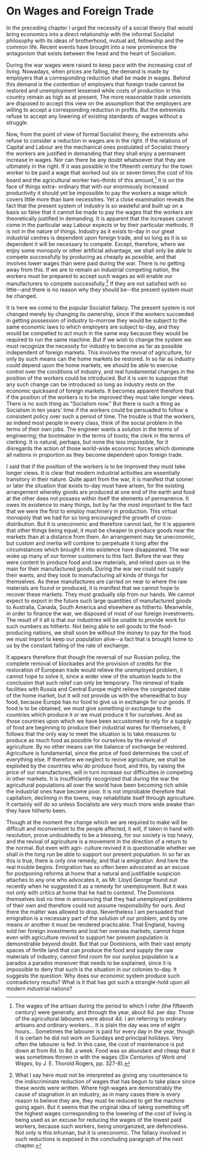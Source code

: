 # On Wages and Foreign Trade

In the preceding chapter I urged the necessity of a social theory that would bring economics into a direct relationship with the informal Socialist philosophy with its ideas of brotherhood, mutual aid, fellowship and the common life. Recent events have brought into a new prominence the antagonism that exists between the head and the heart of Socialism.

During the war wages were raised to keep pace with the increasing cost of living. Nowadays, when prices are falling, the demand is made by employers that a corresponding reduction shall be made in wages. Behind this demand is the contention of employers that foreign trade cannot be restored and unemployment lessened while costs of production in this country remain as high as at present. The more reasonable trade unionists are disposed to accept this view on the assumption that the employers are willing to accept a corresponding reduction in profits. But the extremists refuse to accept any lowering of existing standards of wages without a struggle.

Now, from the point of view of formal Socialist theory, the extremists who refuse to consider a reduction in wages are in the right. If the relations of Capital and Labour are the mechanical ones postulated of Socialist theory the workers are justified in demanding that they shall enjoy a permanent increase in wages. Nor can there be any doubt whatsoever that they are ultimately in the right. If it was possible in the fifteenth century for the town worker to be paid a wage that worked out six or seven times the cost of his board and the agricultural worker two-thirds of this amount,[^1] it is on the face of things extra- ordinary that with our enormously increased productivity it should yet be impossible to pay the workers a wage which covers little more than bare necessities. Yet a close examination reveals the fact that the present system of industry is so wasteful and built up on a basis so false that it cannot be made to pay the wages that the workers are theoretically justified in demanding. It is apparent that the increases cannot come in the particular way Labour expects or by their particular methods. It is not in the nature of things. Industry as it exists to-day in our great industrial centres is dependent upon foreign trade, and so long as it is so dependent it will be necessary to compete. Except, therefore, where we enjoy some monopoly or other artificial advantage, we shall only be able to compete successfully by producing as cheaply as possible, and that involves lower wages than were paid during the war. There is no getting away from this. If we are to remain an industrial competing nation, the workers must be prepared to accept such wages as will enable our manufacturers to compete successfully.[^2] If they are not satisfied with so little--and there is no reason why they should be--the present system must be changed.

[^1]: The wages of the artisan during the period to which I refer (the fifteenth century) were generally, and through the year, about 6d. per day. Those of the agricultural labourers were about 4d. I am referring to ordinary artisans and ordinary workers... It is plain the day was one of eight hours... Sometimes the labourer is paid for every day in the year, though it is certain he did not work on Sundays and principal holidays. Very often the labourer is fed. In this case, the cost of maintenance is put down at from 6d. to 8d. a week. Food was so abundant and cheap that it was sometimes thrown in with the wages (*Six Centuries of Work and Wages*, by J. E. Thorold Rogers, pp. 327-8).

[^2]: What I say here must not be interpreted as giving any countenance to the indiscriminate reduction of wages that has begun to take place since these words were written. Where high wages are demonstrably the cause of stagnation in an industry, as in many cases there is every reason to believe they are, they must be reduced to get the machine going again. But it seems that the original idea of taking something off the highest wages corresponding to the lowering of the cost of living is being used as an excuse for reducing the wages of the lowest paid workers, because such workers, being unorganized, are defenceless. Not only is this inhuman, but it is uneconomic. The fallacy involved in such reductions is exposed in the concluding paragraph of the next chapter.

It is here we come to the popular Socialist fallacy. The present system is not changed merely by changing its ownership, since if the workers succeeded in getting possession of industry to-morrow they would be subject to the same economic laws to which employers are subject to-day, and they would be compelled to act much in the same way because they would be required to run the same machine. But if we wish to change the system we must recognize the necessity for industry to become as far as possible independent of foreign markets. This involves the revival of agriculture, for only by such means can the home markets be restored. In so far as industry could depend upon the home markets, we should be able to exercise control over the conditions of industry, and real fundamental changes in the position of the workers could be introduced. But it is vain to suppose that any such change can be introduced so long as industry rests on the economic quicksand of foreign markets. It becomes apparent therefore that if the position of the workers is to be improved they must take longer views. There is no such thing as "Socialism now." But there is such a thing as Socialism in ten years' time if the workers could be persuaded to follow a consistent policy over such a period of time. The trouble is that the workers, as indeed most people in every class, think of the social problem in the terms of their own jobs. The engineer wants a solution in the terms of engineering; the bootmaker in the terms of boots; the clerk in the terms of clerking. It is natural, perhaps, but none the less impossible, for it disregards the action of those world-wide economic forces which dominate all nations in proportion as they become dependent upon foreign trade.

I said that if the position of the workers is to be improved they must take longer views. It is clear that modern industrial activities are essentially transitory in their nature. Quite apart from the war, it is manifest that sooner or later the situation that exists to-day must have arisen, for the existing arrangement whereby goods are produced at one end of the earth and food at the other does not possess within itself the elements of permanence. It owes its existence to many things, but by far the most important to the fact that we were the first to employ machinery in production. This virtual monopoly that we had for so long encouraged the growth of cross- distribution. But it is uneconomic and therefore cannot last, for it is apparent that other things being equal, it must be cheaper to produce goods near the markets than at a distance from them. An arrangement may be uneconomic, but custom and inertia will combine to perpetuate it long after the circumstances which brought it into existence have disappeared. The war woke up many of our former customers to this fact. Before the war they were content to produce food and raw materials, and relied upon us in the main for their manufactured goods. During the war we could not supply their wants, and they took to manufacturing all kinds of things for themselves. As these manufactures are carried on near to where the raw materials are found or produced, it is manifest that we cannot hope to recover these markets. They must gradually slip from our hands. We cannot expect to export in the future such large quantities of manufactured goods to Australia, Canada, South America and elsewhere as hitherto. Meanwhile, in order to finance the war, we disposed of most of our foreign investments. The result of it all is that our industries will be unable to provide work for such numbers as hitherto. Not being able to sell goods to the food-producing nations, we shall soon be without the money to pay for the food we must import to keep our population alive--a fact that is brought home to us by the constant falling of the rate of exchange.

It appears therefore that though the reversal of our Russian policy, the complete removal of blockades and the provision of credits for the restoration of European trade would relieve the unemployed problem, it cannot hope to solve it, since a wider view of the situation leads to the conclusion that such relief can only be temporary. The renewal of trade facilities with Russia and Central Europe might relieve the congested state of the home market, but it will not provide us with the wherewithal to buy food, because Europe has no food to give us in exchange for our goods. If food is to be obtained, we must give something in exchange to the countries which produce it or we must produce it for ourselves. And as those countries upon which we have been accustomed to rely for a supply of food are beginning to produce their industrial wares for themselves, it follows that the only way to meet the situation is to take measures to produce as much food as possible for ourselves by the revival of agriculture. By no other means can the balance of exchange be restored. Agriculture is fundamental, since the price of food determines the cost of everything else. If therefore we neglect to revive agriculture, we shall be exploited by the countries who do produce food, and this, by raising the price of our manufactures, will in turn increase our difficulties in competing in other markets. It is insufficiently recognized that during the war the agricultural populations all over the world have been becoming rich while the industrial ones have become poor. It is not improbable therefore that capitalism, declining in the towns, may rehabilitate itself through agriculture. It certainly will do so unless Socialists are very much more wide awake than they have hitherto been.

Though at the moment the change which we are required to make will be difficult and inconvenient to the people affected, it will, if taken in hand with resolution, prove undoubtedly to be a blessing, for our society is top heavy, and the revival of agriculture is a movement in the direction of a return to the normal. But even with agri- culture revived it is questionable whether we shall in the long run be able to support our present population. In so far as this is true, there is only one remedy, and that is emigration. And here the real trouble begins. Emigration has so often been advocated as an excuse for postponing reforms at home that a natural and justifiable suspicion attaches to any one who advocates it, as Mr. Lloyd George found out recently when he suggested it as a remedy for unemployment. But it was not only with critics at home that he had to contend. The Dominions themselves lost no time in announcing that they had unemployed problems of their own and therefore could not assume responsibility for ours. And there the matter was allowed to drop. Nevertheless I am persuaded that emigration is a necessary part of the solution of our problem, and by one means or another it must be rendered practicable. That England, having sold her foreign investments and lost her oversea markets, cannot hope even with agriculture revived to support her present population is demonstrable beyond doubt. But that our Dominions, with their vast empty spaces of fertile land that can produce the food and supply the raw materials of industry, cannot find room for our surplus population is a paradox a paradox moreover that needs to be explained, since it is impossible to deny that such is the situation in our colonies to-day. It suggests the question: Why does our economic system produce such contradictory results? What is it that has got such a strangle-hold upon all modern industrial nations?
